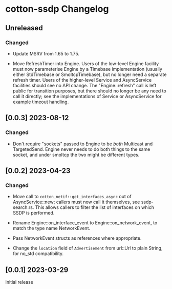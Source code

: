 
# cotton-ssdp Changelog

## Unreleased

### Changed

* Update MSRV from 1.65 to 1.75.

* Move RefreshTimer into Engine. Users of the low-level Engine
  facility must now parameterise Engine by a Timebase implementation
  (usually either StdTimebase or SmoltcpTimebase), but no longer need
  a separate refresh timer. Users of the higher-level Service and
  AsyncService facilities should see no API change. The
  "Engine::refresh" call is left public for transition purposes, but
  there should no longer be any need to call it directly; see the
  implementations of Service or AsyncService for example timeout
  handling.

## [0.0.3] 2023-08-12

### Changed

* Don't require "sockets" passed to Engine to be *both* Multicast and
  TargetedSend. Engine never needs to do both things to the same socket,
  and under smoltcp the two might be different types.

## [0.0.2] 2023-04-23

### Changed

* Move call to `cotton_netif::get_interfaces_async` out of
  AsyncService::new; callers must now call it themselves, see
  ssdp-search.rs. This allows callers to filter the list of interfaces
  on which SSDP is performed.

* Rename Engine::on_interface_event to Engine::on_network_event, to
  match the type name NetworkEvent.

* Pass NetworkEvent structs as references where appropriate.

* Change the `location` field of `Advertisement` from url::Url to plain
  String, for no_std compatibility.


## [0.0.1] 2023-03-29

Initial release
